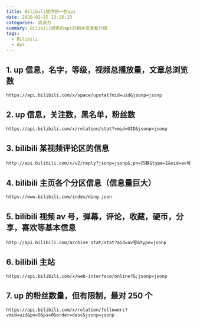 ```yaml
---
title: Bilibili提供的一些api
date: 2020-02-15 13:26:23
categories: 资源力
summary: Bilibili提供的api的相关信息和介绍
tags:
  - Bilibili
  - Api
---
```


<!--more-->

## 1. up 信息，名字，等级，视频总播放量，文章总浏览数

`https://api.bilibili.com/x/space/upstat?mid=uid&jsonp=jsonp`

## 2. up 信息，关注数，黑名单，粉丝数

`https://api.bilibili.com/x/relation/stat?vmid=UID&jsonp=jsonp`

## 3. bilibili 某视频评论区的信息

`http://api.bilibili.com/x/v2/reply?jsonp=jsonp&;pn=页数&type=1&oid=av号`

## 4. bilibili 主页各个分区信息（信息量巨大）

`https://www.bilibili.com/index/ding.json`

## 5. bilibili 视频 av 号，弹幕，评论，收藏，硬币，分享，喜欢等基本信息

`http://api.bilibili.com/archive_stat/stat?aid=av号&type=jsonp`

## 6. bilibili 主站

`https://api.bilibili.com/x/web-interface/online?&;jsonp=jsonp`

## 7. up 的粉丝数量，但有限制，最对 250 个

`https://api.bilibili.com/x/relation/followers?vmid=uid&pn=5&ps=0&order=desc&jsonp=jsonp`
